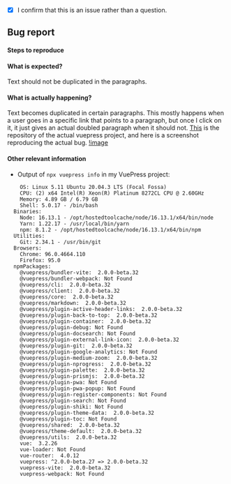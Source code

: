 <!-- Please don't delete this template or we'll close your issue -->
<!-- Before creating an issue please make sure you are using the latest version of VuePress. -->

<!-- Please confirm you will submit an issue. -->
<!-- Issues which contain questions or support requests will be closed. -->
<!-- (Update "[ ]" to "[x]" to check a box) -->

- [x] I confirm that this is an issue rather than a question.

<!-- Please ask questions via following several ways. -->
<!-- https://vue-land.js.org/ -->
<!-- https://forum.vuejs.org/ -->
<!-- https://stackoverflow.com/questions/ask?tags=vuepress -->

## Bug report

#### Steps to reproduce

<!-- If you are reporting a bug that can ONLY be reproduced on your repository, PLEASE provide this repo link. That takes guessing work out of the way and saves us time. -->

<!-- If your repo isn't public, you can use `codesandbox` or `yarn create vuepress` to create a minimal reproduction -->

#### What is expected?

Text should not be duplicated in the paragraphs.

#### What is actually happening?

Text becomes duplicated in certain paragraphs. This mostly happens when a user goes in a specific link that points to a paragraph, but once I click on it, it just gives an actual doubled paragraph when it should not. [This](https://github.com/ATN-Development/erebus-documentation) is the repository of the actual vuepress project, and here is a screenshot reproducing the actual bug. [!image](https://cdn.discordapp.com/attachments/795346114718597200/926150988451184701/unknown.png)

#### Other relevant information

- Output of `npx vuepress info` in my VuePress project:

```  System:
    OS: Linux 5.11 Ubuntu 20.04.3 LTS (Focal Fossa)
    CPU: (2) x64 Intel(R) Xeon(R) Platinum 8272CL CPU @ 2.60GHz
    Memory: 4.89 GB / 6.79 GB
    Shell: 5.0.17 - /bin/bash
  Binaries:
    Node: 16.13.1 - /opt/hostedtoolcache/node/16.13.1/x64/bin/node
    Yarn: 1.22.17 - /usr/local/bin/yarn
    npm: 8.1.2 - /opt/hostedtoolcache/node/16.13.1/x64/bin/npm
  Utilities:
    Git: 2.34.1 - /usr/bin/git
  Browsers:
    Chrome: 96.0.4664.110
    Firefox: 95.0
  npmPackages:
    @vuepress/bundler-vite:  2.0.0-beta.32 
    @vuepress/bundler-webpack: Not Found
    @vuepress/cli:  2.0.0-beta.32 
    @vuepress/client:  2.0.0-beta.32 
    @vuepress/core:  2.0.0-beta.32 
    @vuepress/markdown:  2.0.0-beta.32 
    @vuepress/plugin-active-header-links:  2.0.0-beta.32 
    @vuepress/plugin-back-to-top:  2.0.0-beta.32 
    @vuepress/plugin-container:  2.0.0-beta.32 
    @vuepress/plugin-debug: Not Found
    @vuepress/plugin-docsearch: Not Found
    @vuepress/plugin-external-link-icon:  2.0.0-beta.32 
    @vuepress/plugin-git:  2.0.0-beta.32 
    @vuepress/plugin-google-analytics: Not Found
    @vuepress/plugin-medium-zoom:  2.0.0-beta.32 
    @vuepress/plugin-nprogress:  2.0.0-beta.32 
    @vuepress/plugin-palette:  2.0.0-beta.32 
    @vuepress/plugin-prismjs:  2.0.0-beta.32 
    @vuepress/plugin-pwa: Not Found
    @vuepress/plugin-pwa-popup: Not Found
    @vuepress/plugin-register-components: Not Found
    @vuepress/plugin-search: Not Found
    @vuepress/plugin-shiki: Not Found
    @vuepress/plugin-theme-data:  2.0.0-beta.32 
    @vuepress/plugin-toc: Not Found
    @vuepress/shared:  2.0.0-beta.32 
    @vuepress/theme-default:  2.0.0-beta.32 
    @vuepress/utils:  2.0.0-beta.32 
    vue:  3.2.26 
    vue-loader: Not Found
    vue-router:  4.0.12 
    vuepress: ^2.0.0-beta.27 => 2.0.0-beta.32 
    vuepress-vite:  2.0.0-beta.32 
    vuepress-webpack: Not Found
```